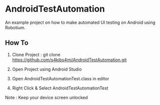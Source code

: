 # AndroidTestAutomation
An example project on how to make automated UI testing on Android using Robotium.

## How To

1. Clone Project :
git clone https://github.com/s4kibs4mi/AndroidTestAutomation.git

2. Open Project using Android Studio
3. Open AndroidTestAutomationTest.class in editor
4. Right Click & Select AndroidTestAutomationTest

[screen1]: https://github.com/s4kibs4mi/AndroidTestAutomation/blob/master/screenshots/screentest.png?raw=true "Screen Shot 1"

Note : Keep your device screen unlocked
